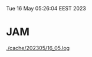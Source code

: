 Tue 16 May 05:26:04 EEST 2023
# JAM
<a href='./cache/202305/16_05.log'>./cache/202305/16_05.log</a>
